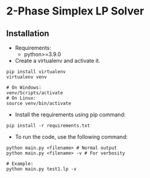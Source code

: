 # 2-Phase Simplex LP Solver

## Installation
- Requirements:
    - python>=3.9.0
- Create a virtualenv and activate it.
```shell
pip install virtualenv
virtualenv venv

# On Windows:
venv/Scripts/activate
# On Linux:
source venv/bin/activate
```

- Install the requirements using pip command:

```shell
pip install -r requirements.txt
```

- To run the code, use the following command:

```shell
python main.py <filename> # Normal output
python main.py <filename> -v # For verbosity

# Example:
python main.py test1.lp -v
```